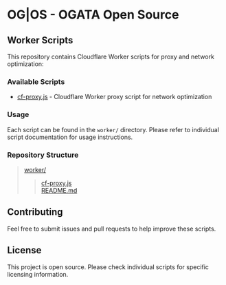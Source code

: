 # OG|OS - OGATA Open Source

## Worker Scripts

This repository contains Cloudflare Worker scripts for proxy and network optimization:

### Available Scripts

- [cf-proxy.js](cf-proxy.js) - Cloudflare Worker proxy script for network optimization

### Usage

Each script can be found in the `worker/` directory. Please refer to individual script documentation for usage instructions.

### Repository Structure

> [worker/](.)  
>  > [cf-proxy.js](cf-proxy.js)  
>  > [README.md](README.md)  

## Contributing

Feel free to submit issues and pull requests to help improve these scripts.

## License

This project is open source. Please check individual scripts for specific licensing information.
